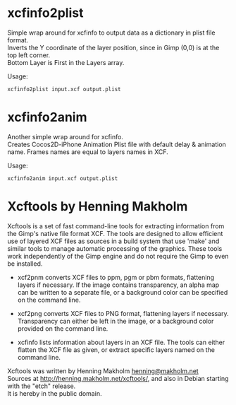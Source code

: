 xcfinfo2plist
=========================
Simple wrap around for xcfinfo to output data as a dictionary in plist file format.   
Inverts the Y coordinate of the layer position, since in Gimp (0,0) is at the top left corner.   
Bottom Layer is First in the Layers array.

Usage:

    xcfinfo2plist input.xcf output.plist

xcfinfo2anim
=========================
Another simple wrap around for xcfinfo.  
Creates Cocos2D-iPhone Animation Plist file with default delay & animation name.
Frames names are equal to layers names in XCF.

Usage:

    xcfinfo2anim input.xcf output.plist

Xcftools by Henning Makholm
=====================

Xcftools is a set of fast command-line tools for extracting information from the Gimp's native file format XCF. The tools are designed to allow efficient use of layered XCF files as sources in a build system that use 'make' and similar tools to manage automatic processing of the graphics. These tools work independently of the Gimp engine and do not require the Gimp to even be installed.

* xcf2pnm
converts XCF files to ppm, pgm or pbm formats, flattening layers if necessary. If the image contains transparency, an alpha map can be written to a separate file, or a background color can be specified on the command line.

* xcf2png
converts XCF files to PNG format, flattening layers if necessary. Transparency can either be left in the image, or a background color provided on the command line.

* xcfinfo
lists information about layers in an XCF file.
The tools can either flatten the XCF file as given, or extract specific layers named on the command line.

Xcftools was written by Henning Makholm <henning@makholm.net>   
Sources at http://henning.makholm.net/xcftools/, and also in Debian starting with the "etch" release.   
It is hereby in the public domain.
